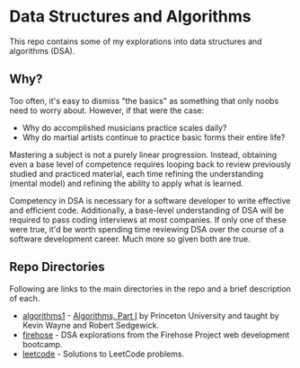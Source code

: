 # Data Structures and Algorithms

This repo contains some of my explorations into data structures and algorithms (DSA).

## Why?

Too often, it's easy to dismiss "the basics" as something that only noobs need to worry about. However, if that were the case:<br>

- Why do accomplished musicians practice scales daily?<br>
- Why do martial artists continue to practice basic forms their entire life?

Mastering a subject is not a purely linear progression. Instead, obtaining even a base level of competence requires looping back to review previously studied and practiced material, each time refining the understanding (mental model) and refining the ability to apply what is learned.

Competency in DSA is necessary for a software developer to write effective and efficient code. Additionally, a base-level understanding of DSA will be required to pass coding interviews at most companies. If only one of these were true, it'd be worth spending time reviewing DSA over the course of a software development career. Much more so given both are true.

## Repo Directories

Following are links to the main directories in the repo and a brief description of each.

- [algorithms1](/algorithms1/) - [Algorithms, Part I](https://www.coursera.org/learn/algorithms-part1) by Princeton University and taught by Kevin Wayne and Robert Sedgewick.
- [firehose](/firehose/) - DSA explorations from the Firehose Project web development bootcamp.
- [leetcode](/leetcode/) - Solutions to LeetCode problems.
